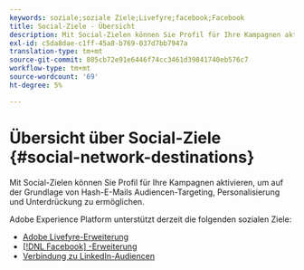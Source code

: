 ```yaml
---
keywords: soziale;soziale Ziele;Livefyre;facebook;Facebook
title: Social-Ziele - Übersicht
description: Mit Social-Zielen können Sie Profil für Ihre Kampagnen aktivieren, um auf der Grundlage von Hash-E-Mails Audiencen-Targeting, Personalisierung und Unterdrückung zu ermöglichen.
exl-id: c5da8dae-c1ff-45a8-b769-037d7bb7947a
translation-type: tm+mt
source-git-commit: 805cb72e91e6446f74cc3461d39841740eb576c7
workflow-type: tm+mt
source-wordcount: '69'
ht-degree: 5%

---
```


# Übersicht über Social-Ziele {#social-network-destinations}

Mit Social-Zielen können Sie Profil für Ihre Kampagnen aktivieren, um auf der Grundlage von Hash-E-Mails Audiencen-Targeting, Personalisierung und Unterdrückung zu ermöglichen.

Adobe Experience Platform unterstützt derzeit die folgenden sozialen Ziele:

- [Adobe Livefyre-Erweiterung](./adobe-livefyre.md)
- [[!DNL Facebook] -Erweiterung ](./facebook.md)
- [Verbindung zu LinkedIn-Audiencen](./linkedin.md)
